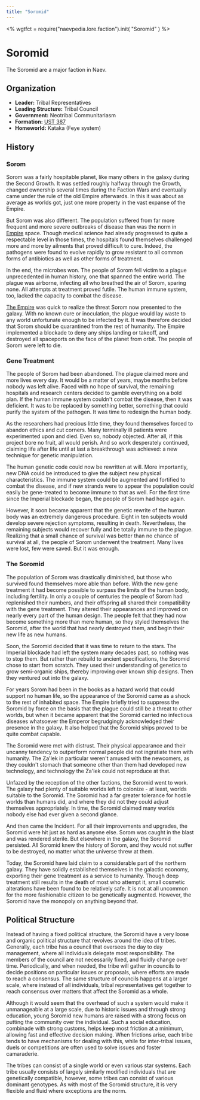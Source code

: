 ```yaml
---
title: "Soromid"
---
```

<%
wgtfct = require("naevpedia.lore.faction").init( "Soromid" )
%>
<widget wgtfct />

# Soromid

The Soromid are a major faction in Naev.

## Organization

* **Leader:** Tribal Representatives
* **Leading Structure:** Tribal Council
* **Government:** Neotribal Communitariasm
* **Formation:** [UST 387](lore/history)
* **Homeworld:** Kataka (Feye system)

## History

### Sorom

Sorom was a fairly hospitable planet, like many others in the galaxy during the Second Growth.
It was settled roughly halfway through the Growth, changed ownership several times during the Faction Wars and eventually came under the rule of the old Empire afterwards.
In this it was about as average as worlds got, just one more property in the vast expanse of the Empire.

But Sorom was also different.
The population suffered from far more frequent and more severe outbreaks of disease than was the norm in [Empire](lore/factions/empire) space.
Though medical science had already progressed to quite a respectable level in those times, the hospitals found themselves challenged more and more by ailments that proved difficult to cure.
Indeed, the pathogens were found to evolve rapidly to grow resistant to all common forms of antibiotics as well as other forms of treatment.

In the end, the microbes won.
The people of Sorom fell victim to a plague unprecedented in human history, one that spanned the entire world.
The plague was airborne, infecting all who breathed the air of Sorom, sparing none.
All attempts at treatment proved futile.
The human immune system, too, lacked the capacity to combat the disease.

[The Empire](lore/factions/empire) was quick to realize the threat Sorom now presented to the galaxy.
With no known cure or inoculation, the plague would lay waste to any world unfortunate enough to be infected by it.
It was therefore decided that Sorom should be quarantined from the rest of humanity.
The Empire implemented a blockade to deny any ships landing or takeoff, and destroyed all spaceports on the face of the planet from orbit.
The people of Sorom were left to die.

### Gene Treatment

The people of Sorom had been abandoned.
The plague claimed more and more lives every day.
It would be a matter of years, maybe months before nobody was left alive.
Faced with no hope of survival, the remaining hospitals and research centers decided to gamble everything on a bold plan.
If the human immune system couldn't combat the disease, then it was deficient.
It was to be replaced by something better, something that could purify the system of the pathogen.
It was time to redesign the human body.

As the researchers had precious little time, they found themselves forced to abandon ethics and cut corners.
Many terminally ill patients were experimented upon and died.
Even so, nobody objected.
After all, if this project bore no fruit, all would perish.
And so work desperately continued, claiming life after life until at last a breakthrough was achieved: a new technique for genetic manipulation.

The human genetic code could now be rewritten at will.
More importantly, new DNA could be introduced to give the subject new physical characteristics.
The immune system could be augmented and fortified to combat the disease, and if new strands were to appear the population could easily be gene-treated to become immune to that as well.
For the first time since the Imperial blockade began, the people of Sorom had hope again.

However, it soon became apparent that the genetic rewrite of the human body was an extremely dangerous procedure.
Eight in ten subjects would develop severe rejection symptoms, resulting in death.
Nevertheless, the remaining subjects would recover fully and be totally immune to the plague.
Realizing that a small chance of survival was better than no chance of survival at all, the people of Sorom underwent the treatment.
Many lives were lost, few were saved.
But it was enough.

### The Soromid

The population of Sorom was drastically diminished, but those who survived found themselves more able than before.
With the new gene treatment it had become possible to surpass the limits of the human body, including fertility.
In only a couple of centuries the people of Sorom had replenished their numbers, and their offspring all shared their compatibility with the gene treatment.
They altered their appearances and improved on nearly every part of the human design.
The people felt that they had now become something more than mere human, so they styled themselves the Soromid, after the world that had nearly destroyed them, and begin their new life as new humans.

Soon, the Soromid decided that it was time to return to the stars.
The Imperial blockade had left the system many decades past, so nothing was to stop them.
But rather than rebuild to ancient specifications, the Soromid chose to start from scratch.
They used their understanding of genetics to grow semi-organic ships, thereby improving over known ship designs.
Then they ventured out into the galaxy.

For years Sorom had been in the books as a hazard world that could support no human life, so the appearance of the Soromid came as a shock to the rest of inhabited space.
The Empire briefly tried to suppress the Soromid by force on the basis that the plague could still be a threat to other worlds, but when it became apparent that the Soromid carried no infectious diseases whatsoever the Emperor begrudgingly acknowledged their presence in the galaxy.
It also helped that the Soromid ships proved to be quite combat capable.

The Soromid were met with distrust.
Their physical appearance and their uncanny tendency to outperform normal people did not ingratiate them with humanity.
The Za'lek in particular weren't amused with the newcomers, as they couldn't stomach that someone other than them had developed new technology, and technology the Za'lek could not reproduce at that.

Unfazed by the reception of the other factions, the Soromid went to work.
The galaxy had plenty of suitable worlds left to colonize - at least, worlds suitable to the Soromid.
The Soromid had a far greater tolerance for hostile worlds than humans did, and where they did not they could adjust themselves appropriately.
In time, the Soromid claimed many worlds nobody else had ever given a second glance.

And then came the Incident.
For all their improvements and upgrades, the Soromid were hit just as hard as anyone else.
Sorom was caught in the blast and was rendered sterile.
But elsewhere in the galaxy, the Soromid persisted.
All Soromid knew the history of Sorom, and they would not suffer to be destroyed, no matter what the universe threw at them.

Today, the Soromid have laid claim to a considerable part of the northern galaxy.
They have solidly established themselves in the galactic economy, exporting their gene treatment as a service to humanity.
Though deep treatment still results in the death of most who attempt it, small cosmetic alterations have been found to be relatively safe.
It is not at all uncommon for the more fashionable citizen to be genetically augmented.
However, the Soromid have the monopoly on anything beyond that.

## Political Structure

Instead of having a fixed political structure, the Soromid have a very loose and organic political structure that revolves around the idea of tribes.
Generally, each tribe has a council that oversees the day to day management, where all individuals delegate most responsibility.
The members of the council are not necessarily fixed, and fluidly change over time.
Periodically, and when needed, the tribe will gather in councils to decide positions on particular issues or proposals, where efforts are made to reach a consensus.
The same structure of councils happens at a larger scale, where instead of all individuals, tribal representatives get together to reach consensus over matters that affect the Soromid as a whole.

Although it would seem that the overhead of such a system would make it unmanageable at a large scale, due to historic issues and through strong education, young Soromid new humans are raised with a strong focus on putting the community over the individual.
Such a social education, combinade with strong customs, helps keep most friction at a minimum, allowing fast and effective decision making.
When frictions arise, each tribe tends to have mechanisms for dealing with this, while for inter-tribal issues, duels or competitions are often used to solve issues and foster camaraderie.

The tribes can consist of a single world or even various star systems.
Each tribe usually consists of largely similarly modified individuals that are genetically compatible, however, some tribes can consist of various dominant genotypes.
As with most of the Soromid structure, it is very flexible and fluid where exceptions are the norm.
